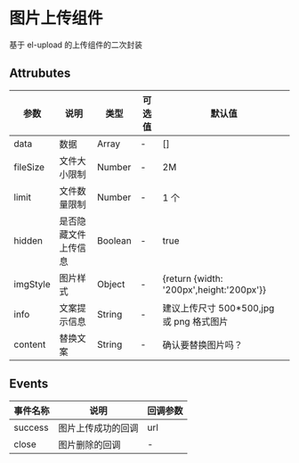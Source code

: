 <!--
 * @Author: wang_yechao
 * @Date: 2020-02-25 22:41:03
 -->

# 图片上传组件

基于 el-upload 的上传组件的二次封装

## Attrubutes

| 参数     | 说明                 | 类型    | 可选值 | 默认值                                    |
| -------- | -------------------- | ------- | ------ | ----------------------------------------- |
| data     | 数据                 | Array   | -      | []                                        |
| fileSize | 文件大小限制         | Number  | -      | 2M                                        |
| limit    | 文件数量限制         | Number  | -      | 1 个                                      |
| hidden   | 是否隐藏文件上传信息 | Boolean | -      | true                                      |
| imgStyle | 图片样式             | Object  | -      | {return {width: '200px',height:'200px'}}  |
| info     | 文案提示信息         | String  | -      | 建议上传尺寸 500\*500,jpg 或 png 格式图片 |
| content  | 替换文案             | String  | -      | 确认要替换图片吗？                        |

## Events

| 事件名称 | 说明               | 回调参数 |
| -------- | ------------------ | -------- |
| success  | 图片上传成功的回调 | url      |
| close    | 图片删除的回调     | -        |

